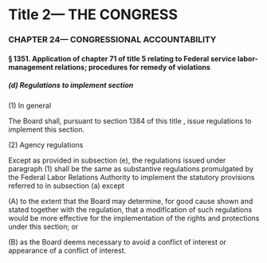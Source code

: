 
# Title 2— THE CONGRESS
### CHAPTER 24— CONGRESSIONAL ACCOUNTABILITY
#### § 1351. Application of chapter 71 of title 5 relating to Federal service labor-management relations; procedures for remedy of violations
##### (d) Regulations to implement section

(1) In general

The Board shall, pursuant to section 1384 of this title , issue regulations to implement this section.

(2) Agency regulations

Except as provided in subsection (e), the regulations issued under paragraph (1) shall be the same as substantive regulations promulgated by the Federal Labor Relations Authority to implement the statutory provisions referred to in subsection (a) except

(A) to the extent that the Board may determine, for good cause shown and stated together with the regulation, that a modification of such regulations would be more effective for the implementation of the rights and protections under this section; or

(B) as the Board deems necessary to avoid a conflict of interest or appearance of a conflict of interest.
